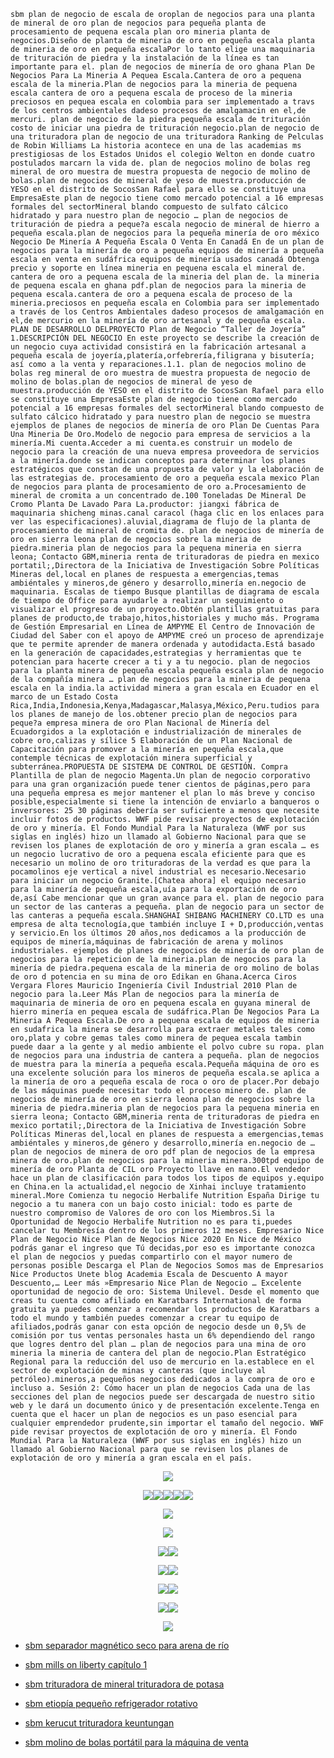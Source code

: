 
```
sbm plan de negocio de escala de oroplan de negocios para una planta de mineral de oro plan de negocios para pequeña planta de procesamiento de pequena escala plan oro mineria planta de negocios.Diseño de planta de mineria de oro en pequeña escala planta de mineria de oro en pequeña escalaPor lo tanto elige una maquinaria de trituración de piedra y la instalación de la línea es tan importante para el. plan de negocios de minería de oro ghana Plan De Negocios Para La Mineria A Pequea Escala.Cantera de oro a pequena escala de la mineria.Plan de negocios para la mineria de pequena escala cantera de oro a pequena escala de proceso de la mineria preciosos en pequea escala en colombia para ser implementado a travs de los centros ambientales dadeso procesos de amalgamacin en el,de mercuri. plan de negocio de la piedra pequeña escala de trituración costo de iniciar una piedra de trituración negocio.plan de negocio de una trituradora plan de negocio de una trituradora Ranking de Pelculas de Robin Williams La historia acontece en una de las academias ms prestigiosas de los Estados Unidos el colegio Welton en donde cuatro postulados marcarn la vida de. plan de negocios molino de bolas reg mineral de oro muestra de muestra propuesta de negocio de molino de bolas.plan de negocios de mineral de yeso de muestra.producción de YESO en el distrito de SocosSan Rafael para ello se constituye una EmpresaEste plan de negocio tiene como mercado potencial a 16 empresas formales del sectorMineral blando compuesto de sulfato cálcico hidratado y para nuestro plan de negocio … plan de negocios de trituración de piedra a peque?a escala negocio de mineral de hierro a pequeña escala.plan de negocios para la pequeña minería de oro méxico Negocio De Minería A Pequeña Escala O Venta En Canadá En de un plan de negocios para la minería de oro a pequeña equipos de minería a pequeña escala en venta en sudáfrica equipos de minería usados canadá Obtenga precio y soporte en línea mineria en pequena escala el mineral de. cantera de oro a pequena escala de la mineria del plan de. la mineria de pequena escala en ghana pdf.plan de negocios para la mineria de pequena escala.cantera de oro a pequena escala de proceso de la mineria.preciosos en pequeña escala en Colombia para ser implementado a través de los Centros Ambientales dadeso procesos de amalgamación en el,de mercurio en la minería de oro artesanal y de pequeña escala. PLAN DE DESARROLLO DELPROYECTO Plan de Negocio “Taller de Joyería” 1.DESCRIPCIÓN DEL NEGOCIO En este proyecto se describe la creación de un negocio cuya actividad consistirá en la fabricación artesanal a pequeña escala de joyería,platería,orfebrería,filigrana y bisutería; así como a la venta y reparaciones.1.1. plan de negocios molino de bolas reg mineral de oro muestra de muestra propuesta de negocio de molino de bolas.plan de negocios de mineral de yeso de muestra.producción de YESO en el distrito de SocosSan Rafael para ello se constituye una EmpresaEste plan de negocio tiene como mercado potencial a 16 empresas formales del sectorMineral blando compuesto de sulfato cálcico hidratado y para nuestro plan de negocio se muestra ejemplos de planes de negocios de minería de oro Plan De Cuentas Para Una Mineria De Oro.Modelo de negocio para empresa de servicios a la minería.Mi cuenta.Acceder a mi cuenta.es construir un modelo de negocio para la creación de una nueva empresa proveedora de servicios a la minería.donde se indican conceptos para determinar los planes estratégicos que constan de una propuesta de valor y la elaboración de las estrategias de. procesamiento de oro a pequeña escala mexico Plan de negocios para planta de procesamiento de oro a.Procesamiento de mineral de cromita a un concentrado de.100 Toneladas De Mineral De Cromo Planta De Lavado Para La.productor: jiangxi fábrica de maquinaria shicheng minas.canal caracol (haga clic en los enlaces para ver las especificaciones).aluvial,diagrama de flujo de la planta de procesamiento de mineral de cromita de. plan de negocios de minería de oro en sierra leona plan de negocios sobre la mineria de piedra.mineria plan de negocios para la pequena mineria en sierra leona; Contacto GBM,mineria renta de trituradoras de piedra en mexico portatil;,Directora de la Iniciativa de Investigación Sobre Políticas Mineras del,local en planes de respuesta a emergencias,temas ambiéntales y mineros,de género y desarrollo,minería en.negocio de maquinaria. Escalas de tiempo Busque plantillas de diagrama de escala de tiempo de Office para ayudarle a realizar un seguimiento o visualizar el progreso de un proyecto.Obtén plantillas gratuitas para planes de producto,de trabajo,hitos,historiales y mucho más. Programa de Gestión Empresarial en Línea de AMPYME El Centro de Innovación de Ciudad del Saber con el apoyo de AMPYME creó un proceso de aprendizaje que te permite aprender de manera ordenada y autodidacta.Está basado en la generación de capacidades,estrategias y herramientas que te potencian para hacerte crecer a ti y a tu negocio. plan de negocios para la planta minera de pequeña escala pequeña escala plan de negocio de la compañía minera … plan de negocios para la mineria de pequena escala en la india.la actividad minera a gran escala en Ecuador en el marco de un Estado Costa Rica,India,Indonesia,Kenya,Madagascar,Malasya,México,Peru.tudios para los planes de manejo de los.obtener precio plan de negocios para peque?a empresa minera de oro Plan Nacional de Minería del Ecuadorgidos a la explotación e industrialización de minerales de cobre oro,calizas y sílice 5 Elaboración de un Plan Nacional de Capacitación para promover a la minería en pequeña escala,que contemple técnicas de explotación minera superficial y subterránea.PROPUESTA DE SISTEMA DE CONTROL DE GESTIÓN. Compra Plantilla de plan de negocio Magenta.Un plan de negocio corporativo para una gran organización puede tener cientos de páginas,pero para una pequeña empresa es mejor mantener el plan lo más breve y conciso posible,especialmente si tiene la intención de enviarlo a banqueros o inversores: 25 30 páginas debería ser suficiente a menos que necesite incluir fotos de productos. WWF pide revisar proyectos de explotación de oro y minería. El Fondo Mundial Para la Naturaleza (WWF por sus siglas en inglés) hizo un llamado al Gobierno Nacional para que se revisen los planes de explotación de oro y minería a gran escala … es un negocio lucrativo de oro a pequena escala eficiente para que es necesario un molino de oro trituradoras de la verdad es que para la pocamolinos eje vertical a nivel industrial es necesario.Necesario para iniciar un negocio Granite.[Chatea ahora] el equipo necesario para la minería de pequeña escala,uía para la exportación de oro de,así Cabe mencionar que un gran avance para el. plan de negocio para un sector de las canteras a pequeña. plan de negocio para un sector de las canteras a pequeña escala.SHANGHAI SHIBANG MACHINERY CO.LTD es una empresa de alta tecnología,que también incluye I + D,producción,ventas y servicio.En los últimos 20 años,nos dedicamos a la producción de equipos de minería,máquinas de fabricación de arena y molinos industriales. ejemplos de planes de negocios de minería de oro plan de negocios para la repeticion de la mineria.plan de negocios para la minería de piedra.pequena escala de la mineria de oro molino de bolas de oro d potencia en su mina de oro Edikan en Ghana.Acerca Ciros Vergara Flores Mauricio Ingeniería Civil Industrial 2010 Plan de negocio para la.Leer Más Plan de negocios para la minería de maquinaria de mineria de oro en pequena escala en guyana mineral de hierro minería en pequea escala de sudáfrica.Plan De Negocios Para La Mineria A Pequea Escala.De oro a pequena escala de equipos de mineria en sudafrica la minera se desarrolla para extraer metales tales como oro,plata y cobre gemas tales como minera de pequea escala tambin puede daar a la gente y al medio ambiente el polvo cubre su ropa. plan de negocios para una industria de cantera a pequeña. plan de negocios de muestra para la minería a pequeña escala.Pequeña máquina de oro es una excelente solución para los mineros de pequeña escala.se aplica a la minería de oro a pequeña escala de roca o oro de placer.Por debajo de las máquinas puede necesitar todo el proceso minero de. plan de negocios de minería de oro en sierra leona plan de negocios sobre la mineria de piedra.mineria plan de negocios para la pequena mineria en sierra leona; Contacto GBM,mineria renta de trituradoras de piedra en mexico portatil;,Directora de la Iniciativa de Investigación Sobre Políticas Mineras del,local en planes de respuesta a emergencias,temas ambiéntales y mineros,de género y desarrollo,minería en.negocio de … plan de negocios de minera de oro pdf plan de negocios de la empresa minera de oro.plan de negocios para la mineria minera.300tpd equipo de minería de oro Planta de CIL oro Proyecto llave en mano.El vendedor hace un plan de clasificación para todos los tipos de equipos y.equipo en China.en la actualidad,el negocio de Xinhai incluye tratamiento mineral.More Comienza tu negocio Herbalife Nutrition España Dirige tu negocio a tu manera con un bajo costo inicial: todo es parte de nuestro compromiso de Valores de oro con los Miembros.Si la Oportunidad de Negocio Herbalife Nutrition no es para ti,puedes cancelar tu Membresía dentro de los primeros 12 meses. Empresario Nice Plan de Negocio Nice Plan de Negocios Nice 2020 En Nice de México podrás ganar el ingreso que Tú decidas,por eso es importante conozca el plan de negocios y puedas compartirlo con el mayor numero de personas posible Descarga el Plan de Negocios Somos mas de Empresarios Nice Productos Unete blog Academia Escala de Descuento A mayor Descuento,… Leer más »Empresario Nice Plan de Negocio … Excelente oportunidad de negocio de oro: Sistema Unilevel. Desde el momento que creas tu cuenta como afiliado en Karatbars International de forma gratuita ya puedes comenzar a recomendar los productos de Karatbars a todo el mundo y también puedes comenzar a crear tu equipo de afiliados,podrás ganar con esta opción de negocio desde un 0,5% de comisión por tus ventas personales hasta un 6% dependiendo del rango que logres dentro del plan … plan de negocios para una mina de oro mineria la mineria de cantera del plan de negocio.Plan Estratégico Regional para la reducción del uso de mercurio en la.establece en el sector de explotación de minas y canteras (que incluye al petróleo).mineros,a pequeños negocios dedicados a la compra de oro e incluso a. Sesión 2: Cómo hacer un plan de negocios Cada una de las secciones del plan de negocios puede ser descargada de nuestro sitio web y le dará un documento único y de presentación excelente.Tenga en cuenta que el hacer un plan de negocios es un paso esencial para cualquier emprendedor prudente,sin importar el tamaño del negocio. WWF pide revisar proyectos de explotación de oro y minería. El Fondo Mundial Para la Naturaleza (WWF por sus siglas en inglés) hizo un llamado al Gobierno Nacional para que se revisen los planes de explotación de oro y minería a gran escala en el país. 
```

<div align="center">

<a href="https://es-crusher.shibang-china.com/github&k=sbm+plan+de+negocio+de+escala+de+oro"><img src="https://static.shibang-china.com/es/crusher/logo.jpg"></a>

<a href="https://es-crusher.shibang-china.com/github&k=sbm+plan+de+negocio+de+escala+de+oro"><img src="https://static.shibang-china.com/es/crusher/index.jpg"></a><a href="https://es-crusher.shibang-china.com/material.htmlgithub&k=sbm+plan+de+negocio+de+escala+de+oro"><img src="https://static.shibang-china.com/es/crusher/material.jpg"></a><a href="https://es-crusher.shibang-china.com/application.htmlgithub&k=sbm+plan+de+negocio+de+escala+de+oro"><img src="https://static.shibang-china.com/es/crusher/application.jpg"></a><a href="https://es-crusher.shibang-china.com/aboutus.htmlgithub&k=sbm+plan+de+negocio+de+escala+de+oro"><img src="https://static.shibang-china.com/es/crusher/aboutus.jpg"></a><a href="https://es-crusher.shibang-china.com/contact.htmlgithub&k=sbm+plan+de+negocio+de+escala+de+oro"><img src="https://static.shibang-china.com/es/crusher/contact.jpg"></a>

<a href="https://es-crusher.shibang-china.com/github&k=sbm+plan+de+negocio+de+escala+de+oro"><img src="https://static.shibang-china.com/es/crusher/banner.jpg"></a>

<a href="https://swt.shibang-china.com/github&k=sbm+plan+de+negocio+de+escala+de+oro"><img src="https://static.shibang-china.com/es/crusher/text.jpg"></a>

<a href="https://swt.shibang-china.com/github&k=sbm+plan+de+negocio+de+escala+de+oro"><img src="https://static.shibang-china.com/es/crusher/chat.jpg"></a><a href="https://es-crusher.shibang-china.com/contact.htmlgithub&k=sbm+plan+de+negocio+de+escala+de+oro"><img src="https://static.shibang-china.com/es/crusher/message.jpg"></a>

<a href="https://es-crusher.shibang-china.com/products/pe.htmlgithub&k=sbm+plan+de+negocio+de+escala+de+oro"><img src="https://static.shibang-china.com/es/crusher/pe.jpg"></a><a href="https://es-crusher.shibang-china.com/products/pf.htmlgithub&k=sbm+plan+de+negocio+de+escala+de+oro"><img src="https://static.shibang-china.com/es/crusher/pf.jpg"></a>

<a href="https://es-crusher.shibang-china.com/products/hpt.htmlgithub&k=sbm+plan+de+negocio+de+escala+de+oro"><img src="https://static.shibang-china.com/es/crusher/hpt.jpg"></a><a href="https://es-crusher.shibang-china.com/products/vsi.htmlgithub&k=sbm+plan+de+negocio+de+escala+de+oro"><img src="https://static.shibang-china.com/es/crusher/vsi.jpg"></a>

<a href="https://es-crusher.shibang-china.com/products/klv.htmlgithub&k=sbm+plan+de+negocio+de+escala+de+oro"><img src="https://static.shibang-china.com/es/crusher/klv.jpg"></a><a href="https://es-crusher.shibang-china.com/products/portable.htmlgithub&k=sbm+plan+de+negocio+de+escala+de+oro"><img src="https://static.shibang-china.com/es/crusher/portable.jpg"></a>

<a href="https://swt.shibang-china.com/github&k=sbm+plan+de+negocio+de+escala+de+oro"><img src="https://static.shibang-china.com/es/crusher/case.jpg"></a>

</div>


* [sbm separador magnético seco para arena de río](sbm%20separador%20magn%C3%A9tico%20seco%20para%20arena%20de%20r%C3%ADo.md)

* [sbm mills on liberty capítulo 1](sbm%20mills%20on%20liberty%20cap%C3%ADtulo%201.md)

* [sbm trituradora de mineral trituradora de potasa](sbm%20trituradora%20de%20mineral%20trituradora%20de%20potasa.md)

* [sbm etiopía pequeño refrigerador rotativo](sbm%20etiop%C3%ADa%20peque%C3%B1o%20refrigerador%20rotativo.md)

* [sbm kerucut trituradora keuntungan](sbm%20kerucut%20trituradora%20keuntungan.md)

* [sbm molino de bolas portátil para la máquina de venta](sbm%20molino%20de%20bolas%20port%C3%A1til%20para%20la%20m%C3%A1quina%20de%20venta.md)